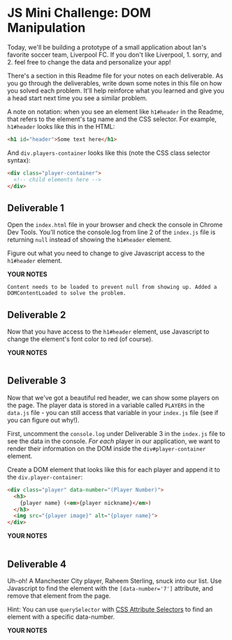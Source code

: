 # JS Mini Challenge: DOM Manipulation

Today, we'll be building a prototype of a small application about Ian's favorite soccer team, Liverpool FC. If you don't like Liverpool, 1. sorry, and 2. feel free to change the data and personalize your app!

There's a section in this Readme file for your notes on each deliverable. As you go through the deliverables, write down some notes in this file on how you solved each problem. It'll help reinforce what you learned and give you a head start next time you see a similar problem.

A note on notation: when you see an element like `h1#header` in the Readme, that refers to the element's tag name and the CSS selector. For example, `h1#header` looks like this in the HTML:

```html
<h1 id="header">Some text here</h1>
```

And `div.players-container` looks like this (note the CSS class selector syntax):

```html
<div class="player-container">
  <!-- child elements here -->
</div>
```

## Deliverable 1

Open the `index.html` file in your browser and check the console in Chrome Dev Tools. You'll notice the console.log from line 2 of the `index.js` file is returning `null` instead of showing the `h1#header` element.

Figure out what you need to change to give Javascript access to the `h1#header` element.

**YOUR NOTES**
```
Content needs to be loaded to prevent null from showing up. Added a DOMContentLoaded to solve the problem. 

```

## Deliverable 2

Now that you have access to the `h1#header` element, use Javascript to change the element's font color to red (of course).

**YOUR NOTES**
```

```

## Deliverable 3

Now that we've got a beautiful red header, we can show some players on the page. The player data is stored in a variable called `PLAYERS` in the `data.js` file - you can still access that variable in your `index.js` file (see if you can figure out why!).

First, uncomment the `console.log` under Deliverable 3 in the `index.js` file to see the data in the console. *For each* player in our application, we want to render their information on the DOM inside the `div#player-container` element. 

Create a DOM element that looks like this for each player and append it to the `div.player-container`:

```html
<div class="player" data-number="(Player Number)">
  <h3>
    {player name} (<em>{player nickname}</em>)
  </h3>
  <img src="{player image}" alt="{player name}">
</div>
```

**YOUR NOTES**
```

```

## Deliverable 4

Uh-oh! A Manchester City player, Raheem Sterling, snuck into our list. Use Javascript to find the element with the `[data-number='7']` attribute, and remove that element from the page.

Hint: You can use `querySelector` with [CSS Attribute Selectors](https://developer.mozilla.org/en-US/docs/Web/CSS/Attribute_selectors) to find an element with a specific data-number. 

**YOUR NOTES**
```

```
